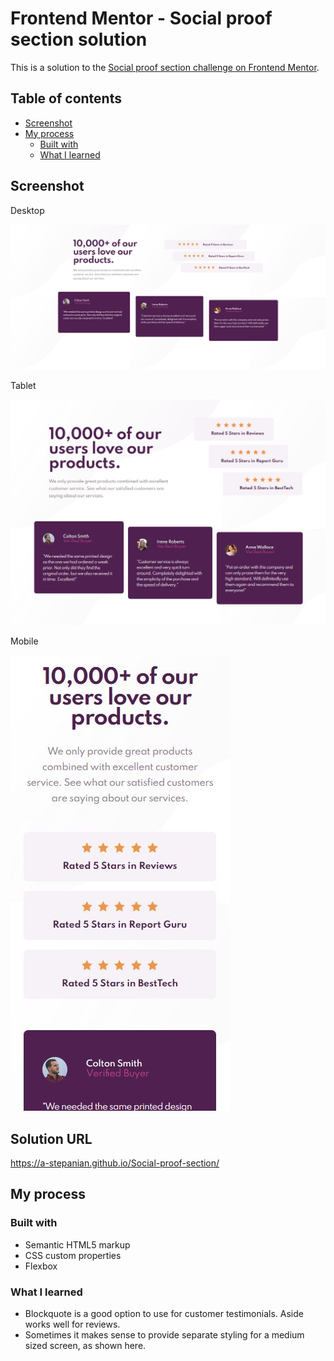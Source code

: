# Frontend Mentor - Social proof section solution

This is a solution to the [Social proof section challenge on Frontend Mentor](https://www.frontendmentor.io/challenges/social-proof-section-6e0qTv_bA).

## Table of contents

- [Screenshot](#screenshot)
- [My process](#my-process)
  - [Built with](#built-with)
  - [What I learned](#what-i-learned)

## Screenshot

Desktop

![](./screenshots/screenshot.jpg)

Tablet

![](./screenshots/tablet.jpg)

Mobile

![](./screenshots/mobile.JPG)

## Solution URL

https://a-stepanian.github.io/Social-proof-section/

## My process

### Built with

- Semantic HTML5 markup
- CSS custom properties
- Flexbox

### What I learned

- Blockquote is a good option to use for customer testimonials.  Aside works well for reviews.
- Sometimes it makes sense to provide separate styling for a medium sized screen, as shown here.